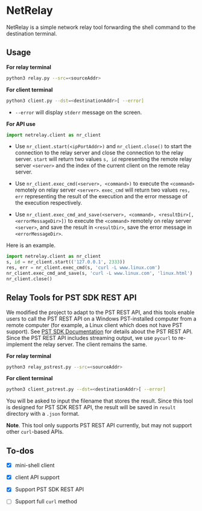 # NetRelay
NetRelay is a simple network relay tool forwarding the shell command to the destination terminal.

## Usage

**For relay terminal**

```bash
python3 relay.py --src=<sourceAddr>
```

**For client terminal**

```bash
python3 client.py --dst=<destinationAddr>[ --error]
```

- `--error` will display `stderr` message on the screen.

**For API use**

```python
import netrelay.client as nr_client
```

- Use `nr_client.start(<ipPortAddr>)` and `nr_client.close()` to start the connection to the relay server and close the connection to the relay server. `start` will return two values `s, id` representing the remote relay server `<server>` and the index of the current client on the remote relay server.

- Use `nr_client.exec_cmd(<server>, <command>)` to execute the `<command>` remotely on relay server `<server>`. `exec_cmd` will return two values `res, err` representing the result of the execution and the error message of the execution respectively.
- Use `nr_client.exec_cmd_and_save(<server>, <command>, <resultDir>[, <errorMessageDir>])` to execute the `<command>` remotely on relay server `<server>`, and save the result in `<resultDir>`, save the error message in `<errorMessageDir>`.

Here is an example.

```python
import netrelay.client as nr_client
s, id = nr_client.start(('127.0.0.1', 2333))
res, err = nr_client.exec_cmd(s, 'curl -L www.linux.com')
nr_client.exec_cmd_and_save(s, 'curl -L www.linux.com', 'linux.html')
nr_client.close()
```

## Relay Tools for PST SDK REST API

We modified the project to adapt to the PST REST API, and this tools enable users to call the PST REST API on a Windows PST-installed computer from a remote computer (for example, a Linux client which does not have PST support). See [PST SDK Documentation](http://files.ps-tech.com/pst/docs/5.0.1/SDK/rest.html) for details about the PST REST API. Since the PST REST API includes streaming output, we use `pycurl` to re-implement the relay server. The client remains the same.

**For relay terminal**

```bash
python3 relay_pstrest.py --src=<sourceAddr>
```

**For client terminal**

```bash
python3 client_pstrest.py --dst=<destinationAddr>[ --error]
```

You will be asked to input the filename that stores the result. Since this tool is designed for PST SDK REST API, the result will be saved in `result` directory with a `.json` format.

**Note**. This tool only supports PST REST API currently, but may not support other `curl`-based APIs.

## To-dos

- [x] mini-shell client
- [x] client API support
- [x] Support PST SDK REST API
- [ ] Support full `curl` method

